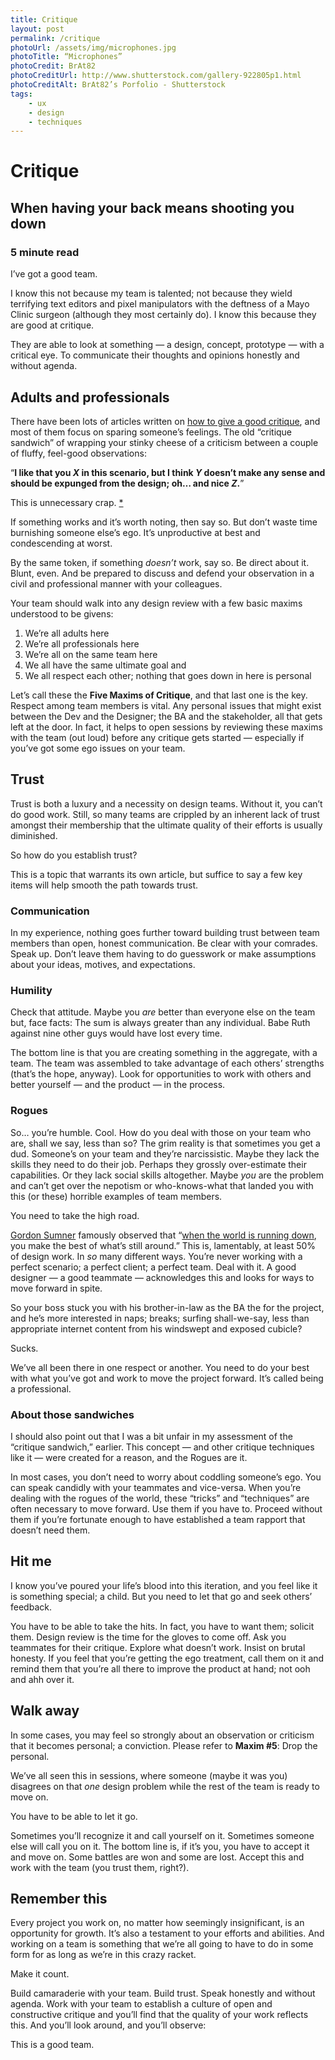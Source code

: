 ```yaml
---
title: Critique
layout: post
permalink: /critique
photoUrl: /assets/img/microphones.jpg
photoTitle: “Microphones”
photoCredit: BrAt82
photoCreditUrl: http://www.shutterstock.com/gallery-922805p1.html
photoCreditAlt: BrAt82’s Porfolio - Shutterstock
tags:
    - ux
    - design
    - techniques
---
```


# Critique

## When having your back means shooting you down

### 5 minute read

I’ve got a good team.

I know this not because my team is talented; not because they wield terrifying text editors and pixel manipulators with the deftness of a Mayo Clinic surgeon (although they most certainly do). I know this because they are good at critique. 

They are able to look at something — a design, concept, prototype — with a critical eye. To communicate their thoughts and opinions honestly and without agenda.

## Adults and professionals

There have been lots of articles written on [how to give a good critique][1], and most of them  focus on sparing someone’s feelings. The old “critique sandwich” of wrapping your stinky cheese of a criticism between a couple of fluffy, feel-good observations:

“**I like that you *X* in this scenario, but I think *Y* doesn’t make any sense and should be expunged from the design; oh… and nice *Z*.**”

This is unnecessary crap. [\*][2]

If something works and it’s worth noting, then say so. But don’t waste time burnishing someone else’s ego. It’s unproductive at best and condescending at worst.

By the same token, if something *doesn’t* work, say so. Be direct about it. Blunt, even. And be prepared to discuss and defend your observation in a civil and professional manner with your colleagues. 

Your team should walk into any design review with a few basic maxims understood to be givens:

1. We’re all adults here
2. We’re all professionals here
3. We’re all on the same team here
4. We all have the same ultimate goal and
5. We all respect each other; nothing that goes down in here is personal

Let’s call these the **Five Maxims of Critique**, and that last one is the key. Respect among team members is vital. Any personal issues that might exist between the Dev and the Designer; the BA and the stakeholder, all that gets left at the door. In fact, it helps to open sessions by reviewing these maxims with the team (out loud) before any critique gets started — especially if you’ve got some ego issues on your team.

## Trust

Trust is both a luxury and a necessity on design teams. Without it, you can’t do good work. Still, so many teams are crippled by an inherent lack of trust amongst their membership that the ultimate quality of their efforts is usually diminished.

So how do you establish trust?

This is a topic that warrants its own article, but suffice to say a few key items will help smooth the path towards trust.

### Communication
In my experience, nothing goes further toward building trust between team members than open, honest communication. Be clear with your comrades. Speak up. Don’t leave them having to do guesswork or make assumptions about your ideas, motives, and expectations.

### Humility
Check that attitude. Maybe you *are* better than everyone else on the team but, face facts: The sum is always greater than any individual. Babe Ruth against nine other guys would have lost every time. 

The bottom line is that you are creating something in the aggregate, with a team. The team was assembled to take advantage of each others’ strengths (that’s the hope, anyway). Look for opportunities to work with others and better yourself — and the product — in the process.

### Rogues
So… you’re humble. Cool. How do you deal with those on your team who are, shall we say, less than so? The grim reality is that sometimes you get a dud. Someone’s on your team and they’re narcissistic. Maybe they lack the skills they need to do their job. Perhaps they grossly over-estimate their capabilities. Or they lack social skills altogether. Maybe *you* are the problem and can’t get over the nepotism or who-knows-what that landed you with this (or these) horrible examples of team members. 

You need to take the high road.

[Gordon Sumner][3] famously observed that “[when the world is running down][4], you make the best of what’s still around.” This is, lamentably, at least 50% of design work. In *so* many different ways. You’re never working with a perfect scenario; a perfect client; a perfect team. Deal with it. A good designer — a good teammate — acknowledges this and looks for ways to move forward in spite.

So your boss stuck you with his brother-in-law as the BA the for the project, and he’s more interested in naps; breaks; surfing shall-we-say, less than appropriate internet content from his windswept and exposed cubicle?

Sucks. 

We’ve all been there in one respect or another. You need to do your best with what you’ve got and work to move the project forward. It’s called being a professional. 

### About those sandwiches

I should also point out that I was a bit unfair in my assessment of the “critique sandwich,” earlier. This concept — and other critique techniques like it — were created for a reason, and the Rogues are it. 

In most cases, you don’t need to worry about coddling someone’s ego. You can speak candidly with your teammates and vice-versa. When you’re dealing with the rogues of the world, these “tricks” and “techniques” are often necessary to move forward. Use them if you have to. Proceed without them if you’re fortunate enough to have established a team rapport that doesn’t need them.

## Hit me

I know you’ve poured your life’s blood into this iteration, and you feel like it is something special; a child. But you need to let that go and seek others’ feedback. 

You have to be able to take the hits. In fact, you have to want them; solicit them. Design review is the time for the gloves to come off. Ask you teammates for their critique. Explore what doesn’t work. Insist on brutal honesty. If you feel that you’re getting the ego treatment, call them on it and remind them that you’re all there to improve the product at hand; not ooh and ahh over it.

## Walk away

In some cases, you may feel so strongly about an observation or criticism that it becomes personal; a conviction. Please refer to **Maxim #5**: Drop the personal.

We’ve all seen this in sessions, where someone (maybe it was you) disagrees on that *one* design problem while the rest of the team is ready to move on.

You have to be able to let it go.

Sometimes you’ll recognize it and call yourself on it. Sometimes someone else will call you on it. The bottom line is, if it’s you, you have to accept it and move on. Some battles are won and some are lost. Accept this and work with the team (you trust them, right?).

## Remember this

Every project you work on, no matter how seemingly insignificant, is an opportunity for growth. It’s also a testament to your efforts and abilities. And working on a team is something that we’re all going to have to do in some form for as long as we’re in this crazy racket.

Make it count.

Build camaraderie with your team. Build trust. Speak honestly and without agenda. Work with your team to establish a culture of open and constructive critique and you’ll find that the quality of your work reflects this. And you’ll look around, and you’ll observe: 

This is a good team.

[1]:	http://www.aiga.org/how-to-give-receive-design-critique/ "How to give and receive a good design critique"
[2]:	#about-those-sandwiches "...most of the time."
[3]:	https://en.wikipedia.org/wiki/Sting_(musician) "It's Sting, yo..."
[4]:	https://www.youtube.com/watch?v=DAtc9mlX72Q "Have some culture, while you're here..."